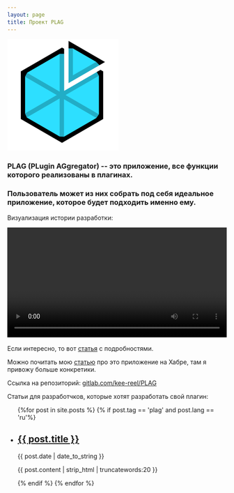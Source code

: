 ```yaml
---
layout: page
title: Проект PLAG
---
```


![Logo](/assets/images/PLAG-logo.png)

### PLAG (PLugin AGgregator) -- это приложение, все функции которого реализованы в плагинах.

### Пользователь может из них собрать под себя идеальное приложение, которое будет подходить именно ему.

Визуализация истории разработки:

<video width="100%" controls>
  <source src="/assets/videos/plag-gource.webm" type="video/webm">
</video>

Если интересно, то вот [статья](/plag-about-ru) с подробностями.

Можно почитать мою [статью](habr.com/ru/post/340018) про это приложение на Хабре, там я привожу больше конкретики.

Ссылка на репозиторий: [gitlab.com/kee-reel/PLAG](https://gitlab.com/kee-reel/PLAG)

Статьи для разработчков, которые хотят разработать свой плагин:

<ul>
{%for post in site.posts %}
    {% if post.tag == 'plag' and post.lang == 'ru'%}
        <li>
            <h2><a href="{{ post.url | prepend: site.baseurl | replace: '//', '/' }}">{{ post.title }}</a></h2>
            <time datetime="{{ post.date | date_to_xmlschema }}">{{ post.date | date_to_string }}</time>
            <p>{{ post.content | strip_html | truncatewords:20 }}</p>
        </li>
    {% endif %}
{% endfor %}
</ul>

